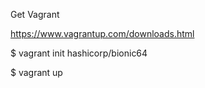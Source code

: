 Get Vagrant

https://www.vagrantup.com/downloads.html

$ vagrant init hashicorp/bionic64


$ vagrant up

